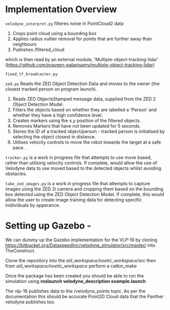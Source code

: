 # Implementation Overview
`velodyne_interpret.py` filteres noise in PointCloud2 data

1. Crops point cloud using a bounding box
2. Applies radius outlier removal for points that are further away than neighbours
3. Publishes /filtered_cloud

which is then read by an external module, 'Multiple-object-tracking-lidar' (https://github.com/praveen-palanisamy/multiple-object-tracking-lidar)

`fixed_tf_broadcaster.py`

`zed.py` Reads the ZED Object Detection Data and moves to the owner (the closest tracked person on program launch). 

1. Reads ZED ObjectsStamped message data, supplied from the ZED 2 Object Detection Model. 
2. Filters the objects based on whether they are labelled a 'Person' and whether they have a high confidence level. 
3. Creates markers using the x,y position of the filtered objects.
2. Removes Markers that have not been updated for 5 seconds. 
3. Stores the ID of a tracked object/person - tracked person is initialised by selecting the object closest in distance.
4. Utilises velocity controls to move the robot towards the target at a safe pace.

`tracker.py` is a work in progress file that attempts to use move based, rather than utilising velocity controls. If complete, would allow the use of Velodyne data to use moved based to the detected objects whilst avoiding obstacles.

`take_zed_images.py` is a work in progress file that attempts to capture images using the ZED 2i camera and cropping them based on the bounding box detected using the ZED Object Detection Model. If complete, this would allow the user to create image training data for detecting specific inidividuals by apperance.

# Setting up Gazebo - 

We can dummy up the Gazebo implementation for the VLP-16 by cloning https://bitbucket.org/DataspeedInc/velodyne_simulator/src/master/ into TheConstruct.

Clone the repository into the *aiil_workspace/noetic_workspace/src* then from *aiil_workspace/noetic_workspace* perform a catkin_make

Once the package has been created you should be able to run the simulation using **roslaunch velodyne_description example.launch**

The vlp-16 publishes data to the /velodyne_points topic. As per the documentation this should be accurate Point2D Cloud data that the Panther velodyne publishes too.